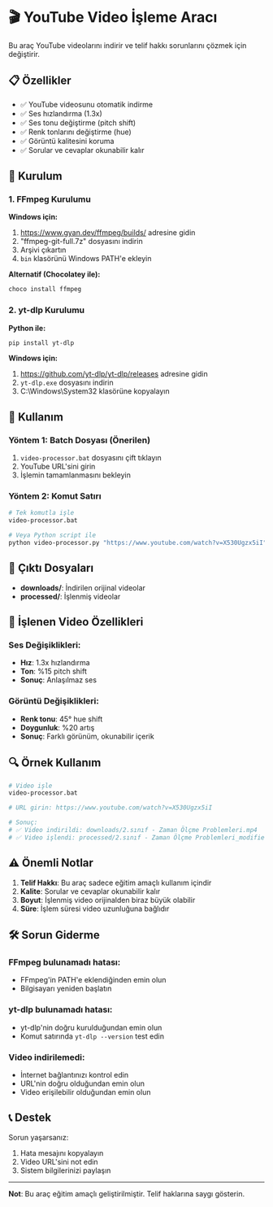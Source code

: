 # 🎬 YouTube Video İşleme Aracı

Bu araç YouTube videolarını indirir ve telif hakkı sorunlarını çözmek için değiştirir.

## 📋 Özellikler

- ✅ YouTube videosunu otomatik indirme
- ✅ Ses hızlandırma (1.3x)
- ✅ Ses tonu değiştirme (pitch shift)
- ✅ Renk tonlarını değiştirme (hue)
- ✅ Görüntü kalitesini koruma
- ✅ Sorular ve cevaplar okunabilir kalır

## 🔧 Kurulum

### 1. FFmpeg Kurulumu

**Windows için:**
1. https://www.gyan.dev/ffmpeg/builds/ adresine gidin
2. "ffmpeg-git-full.7z" dosyasını indirin
3. Arşivi çıkartın
4. `bin` klasörünü Windows PATH'e ekleyin

**Alternatif (Chocolatey ile):**
```bash
choco install ffmpeg
```

### 2. yt-dlp Kurulumu

**Python ile:**
```bash
pip install yt-dlp
```

**Windows için:**
1. https://github.com/yt-dlp/yt-dlp/releases adresine gidin
2. `yt-dlp.exe` dosyasını indirin
3. C:\Windows\System32 klasörüne kopyalayın

## 🚀 Kullanım

### Yöntem 1: Batch Dosyası (Önerilen)

1. `video-processor.bat` dosyasını çift tıklayın
2. YouTube URL'sini girin
3. İşlemin tamamlanmasını bekleyin

### Yöntem 2: Komut Satırı

```bash
# Tek komutla işle
video-processor.bat

# Veya Python script ile
python video-processor.py "https://www.youtube.com/watch?v=X530Ugzx5iI"
```

## 📁 Çıktı Dosyaları

- **downloads/**: İndirilen orijinal videolar
- **processed/**: İşlenmiş videolar

## 🎯 İşlenen Video Özellikleri

### Ses Değişiklikleri:
- **Hız**: 1.3x hızlandırma
- **Ton**: %15 pitch shift
- **Sonuç**: Anlaşılmaz ses

### Görüntü Değişiklikleri:
- **Renk tonu**: 45° hue shift
- **Doygunluk**: %20 artış
- **Sonuç**: Farklı görünüm, okunabilir içerik

## 🔍 Örnek Kullanım

```bash
# Video işle
video-processor.bat

# URL girin: https://www.youtube.com/watch?v=X530Ugzx5iI

# Sonuç:
# ✅ Video indirildi: downloads/2.sınıf - Zaman Ölçme Problemleri.mp4
# ✅ Video işlendi: processed/2.sınıf - Zaman Ölçme Problemleri_modified.mp4
```

## ⚠️ Önemli Notlar

1. **Telif Hakkı**: Bu araç sadece eğitim amaçlı kullanım içindir
2. **Kalite**: Sorular ve cevaplar okunabilir kalır
3. **Boyut**: İşlenmiş video orijinalden biraz büyük olabilir
4. **Süre**: İşlem süresi video uzunluğuna bağlıdır

## 🛠️ Sorun Giderme

### FFmpeg bulunamadı hatası:
- FFmpeg'in PATH'e eklendiğinden emin olun
- Bilgisayarı yeniden başlatın

### yt-dlp bulunamadı hatası:
- yt-dlp'nin doğru kurulduğundan emin olun
- Komut satırında `yt-dlp --version` test edin

### Video indirilemedi:
- İnternet bağlantınızı kontrol edin
- URL'nin doğru olduğundan emin olun
- Video erişilebilir olduğundan emin olun

## 📞 Destek

Sorun yaşarsanız:
1. Hata mesajını kopyalayın
2. Video URL'sini not edin
3. Sistem bilgilerinizi paylaşın

---

**Not**: Bu araç eğitim amaçlı geliştirilmiştir. Telif haklarına saygı gösterin. 